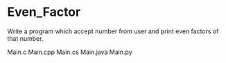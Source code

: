 # Even_Factor

Write a program which accept number from user and print even factors of that
number.

Main.c
Main.cpp
Main.cs
Main.java
Main.py
